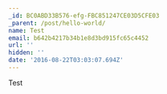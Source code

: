 ```yaml
---
_id: BC0ABD33B576-efg-FBC851247CE03D5CFE03
_parent: /post/hello-world/
name: Test
email: b642b4217b34b1e8d3bd915fc65c4452
url: ''
hidden: ''
date: '2016-08-22T03:03:07.694Z'
---
```


Test
